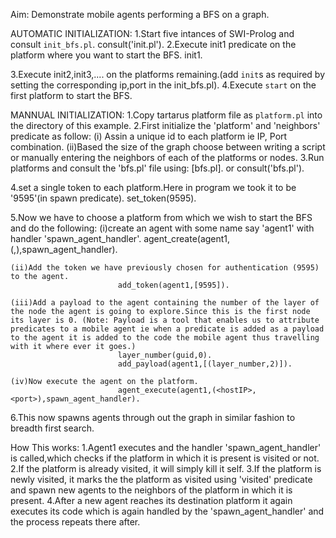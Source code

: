 Aim:
Demonstrate mobile agents performing a BFS on a graph.

AUTOMATIC INITIALIZATION:
1.Start five intances of SWI-Prolog and consult `init_bfs.pl`.
								consult('init.pl').
2.Execute init1 predicate on the platform where you want to start the BFS.
								init1.

3.Execute init2,init3,.... on the platforms remaining.(add `init`s as required by setting the corresponding ip,port in the init_bfs.pl).
4.Execute `start` on the first platform to start the BFS.

MANNUAL INITIALIZATION:
1.Copy tartarus platform file as `platform.pl` into the directory of this example.
2.First initialize the 'platform' and 'neighbors' predicate as follow:
		(i) Assin a unique id to each platform ie IP, Port combination.
		(ii)Based the size of the graph choose between writing a script or manually entering the neighbors of each of the platforms or nodes.
3.Run platforms and consult the 'bfs.pl' file using:
							[bfs.pl].
							or
							consult('bfs.pl').

4.set a single token to each platform.Here in program we took it to be '9595'(in spawn predicate).
							set_token(9595).

5.Now we have to choose a platform from which we wish to start the BFS and do the following:
	(i)create an agent with some name say 'agent1' with handler 'spawn_agent_handler'.
							agent_create(agent1,(<hostIP>,<port>),spawn_agent_handler).

	(ii)Add the token we have previously chosen for authentication (9595) to the agent.
							add_token(agent1,[9595]).

	(iii)Add a payload to the agent containing the number of the layer of the node the agent is going to explore.Since this is the first node its layer is 0. (Note: Payload is a tool that enables us to attribute predicates to a mobile agent ie when a predicate is added as a payload to the agent it is added to the code the mobile agent thus travelling with it where ever it goes.)
							layer_number(guid,0).
							add_payload(agent1,[(layer_number,2)]).

	(iv)Now execute the agent on the platform.
							agent_execute(agent1,(<hostIP>,<port>),spawn_agent_handler).

6.This now spawns agents through out the graph in similar fashion to breadth first search.



How This works:
1.Agent1 executes and the handler 'spawn_agent_handler' is called,which checks if the platform in which it is present is visited or not.
2.If the platform is already visited, it will simply kill it self.
3.If the platform is newly visited, it marks the the platform as visited using 'visited' predicate and spawn new agents to the neighbors of the platform in which it is present.
4.After a new agent reaches its destination platform it again executes its code which is again handled by the 'spawn_agent_handler' and the process repeats there after.

